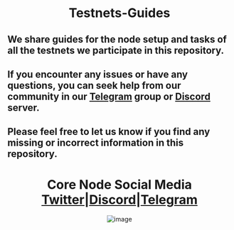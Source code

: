 <h1 align="center">Testnets-Guides</h1>

## We share guides for the node setup and tasks of all the testnets we participate in this repository.
## If you encounter any issues or have any questions, you can seek help from our community in our [Telegram](https://t.me/corenodechat) group or [Discord](https://discord.gg/fzzUAU9k) server.
## Please feel free to let us know if you find any missing or incorrect information in this repository.

#
#

<div align="center">

# Core Node Social Media [Twitter](https://twitter.com/corenodeHQ)|[Discord](https://discord.gg/fzzUAU9k)|[Telegram](https://t.me/corenodechat)

![image](https://user-images.githubusercontent.com/108215275/230776662-b35d69ab-f3a2-4c4b-975f-f36dd7c1d2db.png)

</div>
